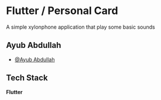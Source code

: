 
# Flutter / Personal Card

A simple xylonphone application that play some basic sounds


## Ayub Abdullah

- [@Ayub Abdullah](https://www.github.com/ayubabdullah)


## Tech Stack

**Flutter**


